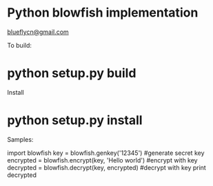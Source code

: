 Python blowfish implementation
=====================
blueflycn@gmail.com

To build:
 # python setup.py build

Install
 # python setup.py install

Samples:

import blowfish
key = blowfish.genkey('12345')   #generate secret key
encrypted = blowfish.encrypt(key, 'Hello world')   #encrypt with key
decrypted = blowfish.decrypt(key, encrypted)   #decrypt with key
print decrypted
